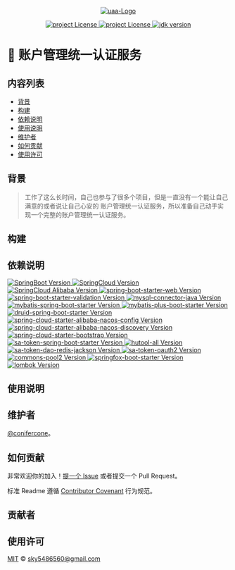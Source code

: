 <p align="center">
  <a href="https://github.com/conifercone/uaa">
   <img alt="uaa-Logo" src="https://raw.githubusercontent.com/conifercone/images/main/20210818112933.png">
  </a>
</p>
<p align="center">
  <a href="https://mit-license.org/">
    <img alt="project License" src="https://img.shields.io/github/license/conifercone/uaa">
  </a>
  <a href="https://github.com/conifercone/uaa">
    <img alt="project License" src="https://img.shields.io/github/languages/count/conifercone/uaa">
  </a>
  <a target="_blank" href="https://www.oracle.com/java/technologies/javase/javase-jdk8-downloads.html">
    <img alt="jdk version" src="https://img.shields.io/badge/JDK-8+-green.svg" />
  </a>
</p>

# 🍈 账户管理统一认证服务

## 内容列表

- [背景](#背景)
- [构建](#构建)
- [依赖说明](#依赖说明)
- [使用说明](#使用说明)
- [维护者](#维护者)
- [如何贡献](#如何贡献)
- [使用许可](#使用许可)

## 背景

> 工作了这么长时间，自己也参与了很多个项目，但是一直没有一个能让自己满意的或者说让自己心安的
> 账户管理统一认证服务，所以准备自己动手实现一个完整的账户管理统一认证服务。

## 构建

## 依赖说明

<p>
  <a href="https://docs.spring.io/spring-boot/docs/current/reference/html/">
    <img alt="SpringBoot Version" src="https://img.shields.io/badge/SpringBoot-2.5.3-brightgreen">
  </a>
  <a href="https://mvnrepository.com/artifact/org.springframework.cloud/spring-cloud-dependencies/2020.0.3">
    <img alt="SpringCloud Version" src="https://img.shields.io/badge/SpringCloud-2020.0.3-brightgreen">
  </a>
  <a href="https://spring.io/projects/spring-cloud-alibaba#learn">
    <img alt="SpringCloud Alibaba Version" src="https://img.shields.io/badge/SpringCloud%20Alibaba-2021.1-brightgreen">
  </a>
  <a href="https://mvnrepository.com/artifact/org.springframework.boot/spring-boot-starter-web/2.5.3">
    <img alt="spring-boot-starter-web Version" src="https://img.shields.io/badge/spring--boot--starter--web-2.5.3-brightgreen">
  </a>
  <a href="https://mvnrepository.com/artifact/org.springframework.boot/spring-boot-starter-validation/2.5.3">
    <img alt="spring-boot-starter-validation Version" src="https://img.shields.io/badge/spring--boot--starter--validation-2.5.3-brightgreen">
  </a>
  <a href="https://mvnrepository.com/artifact/mysql/mysql-connector-java/8.0.25">
    <img alt="mysql-connector-java Version" src="https://img.shields.io/badge/mysql--connector--java-8.0.25-brightgreen">
  </a>
  <a href="https://mvnrepository.com/artifact/org.mybatis.spring.boot/mybatis-spring-boot-starter/2.2.0">
    <img alt="mybatis-spring-boot-starter Version" src="https://img.shields.io/badge/mybatis--spring--boot--starter-2.2.0-brightgreen">
  </a>
  <a href="https://mvnrepository.com/artifact/com.baomidou/mybatis-plus-boot-starter/3.4.3.1">
    <img alt="mybatis-plus-boot-starter Version" src="https://img.shields.io/badge/mybatis--plus--boot--starter-3.4.3.1-brightgreen">
  </a>
  <a href="https://mvnrepository.com/artifact/com.alibaba/druid-spring-boot-starter/1.2.6">
    <img alt="druid-spring-boot-starter Version" src="https://img.shields.io/badge/druid--spring--boot--starter-1.2.6-brightgreen">
  </a>
  <a href="https://mvnrepository.com/artifact/com.alibaba.cloud/spring-cloud-starter-alibaba-nacos-config/2021.1">
    <img alt="spring-cloud-starter-alibaba-nacos-config Version" src="https://img.shields.io/badge/spring--cloud--starter--alibaba--nacos--config-2021.1-brightgreen">
  </a>
  <a href="https://mvnrepository.com/artifact/com.alibaba.cloud/spring-cloud-starter-alibaba-nacos-discovery/2021.1">
    <img alt="spring-cloud-starter-alibaba-nacos-discovery Version" src="https://img.shields.io/badge/spring--cloud--starter--alibaba--nacos--discovery-2021.1-brightgreen">
  </a>
  <a href="https://mvnrepository.com/artifact/org.springframework.cloud/spring-cloud-starter-bootstrap/3.0.3">
    <img alt="spring-cloud-starter-bootstrap Version" src="https://img.shields.io/badge/spring--cloud--starter--bootstrap-2020.0.3-brightgreen">
  </a>
  <a href="https://mvnrepository.com/artifact/cn.dev33/sa-token-spring-boot-starter/1.24.0">
    <img alt="sa-token-spring-boot-starter Version" src="https://img.shields.io/badge/sa--token--spring--boot--starter-1.24.0-brightgreen">
  </a>
  <a href="https://mvnrepository.com/artifact/cn.hutool/hutool-all/5.7.7">
    <img alt="hutool-all Version" src="https://img.shields.io/badge/hutool--all-5.7.7-brightgreen">
  </a>
  <a href="https://mvnrepository.com/artifact/cn.dev33/sa-token-dao-redis-jackson/1.24.0">
    <img alt="sa-token-dao-redis-jackson Version" src="https://img.shields.io/badge/sa--token--dao--redis--jackson-1.24.0-brightgreen">
  </a>
  <a href="https://mvnrepository.com/artifact/cn.dev33/sa-token-oauth2/1.24.0">
    <img alt="sa-token-oauth2 Version" src="https://img.shields.io/badge/sa--token--oauth2-1.24.0-brightgreen">
  </a>
  <a href="https://mvnrepository.com/artifact/org.apache.commons/commons-pool2/2.10.0">
    <img alt="commons-pool2 Version" src="https://img.shields.io/badge/commons--pool2-2.10.0-brightgreen">
  </a>
  <a href="https://mvnrepository.com/artifact/io.springfox/springfox-boot-starter/3.0.0">
    <img alt="springfox-boot-starter Version" src="https://img.shields.io/badge/springfox--boot--starter-3.0.0-brightgreen">
  </a>
  <a href="https://mvnrepository.com/artifact/org.projectlombok/lombok/1.18.20">
    <img alt="lombok Version" src="https://img.shields.io/badge/lombok-1.18.20-brightgreen">
  </a>
</p>

## 使用说明

## 维护者

[@conifercone](https://github.com/conifercone)。

## 如何贡献

非常欢迎你的加入！[提一个 Issue](https://github.com/conifercone/uaa/issues/new) 或者提交一个 Pull Request。

标准 Readme 遵循 [Contributor Covenant](http://contributor-covenant.org/version/1/3/0/) 行为规范。

## 贡献者

## 使用许可

[MIT](LICENSE) © sky5486560@gmail.com
